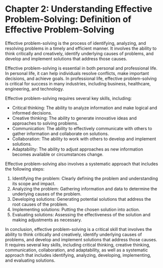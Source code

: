 Chapter 2: Understanding Effective Problem-Solving: Definition of Effective Problem-Solving
===========================================================================================

Effective problem-solving is the process of identifying, analyzing, and resolving problems in a timely and efficient manner. It involves the ability to think critically and creatively, identify underlying causes of problems, and develop and implement solutions that address those causes.

Effective problem-solving is essential in both personal and professional life. In personal life, it can help individuals resolve conflicts, make important decisions, and achieve goals. In professional life, effective problem-solving is critical for success in many industries, including business, healthcare, engineering, and technology.

Effective problem-solving requires several key skills, including:

* Critical thinking: The ability to analyze information and make logical and informed decisions.
* Creative thinking: The ability to generate innovative ideas and approaches to solving problems.
* Communication: The ability to effectively communicate with others to gather information and collaborate on solutions.
* Collaboration: The ability to work with others to develop and implement solutions.
* Adaptability: The ability to adjust approaches as new information becomes available or circumstances change.

Effective problem-solving also involves a systematic approach that includes the following steps:

1. Identifying the problem: Clearly defining the problem and understanding its scope and impact.
2. Analyzing the problem: Gathering information and data to determine the underlying causes of the problem.
3. Developing solutions: Generating potential solutions that address the root causes of the problem.
4. Implementing solutions: Putting the chosen solution into action.
5. Evaluating solutions: Assessing the effectiveness of the solution and making adjustments as necessary.

In conclusion, effective problem-solving is a critical skill that involves the ability to think critically and creatively, identify underlying causes of problems, and develop and implement solutions that address those causes. It requires several key skills, including critical thinking, creative thinking, communication, collaboration, and adaptability, as well as a systematic approach that includes identifying, analyzing, developing, implementing, and evaluating solutions.

